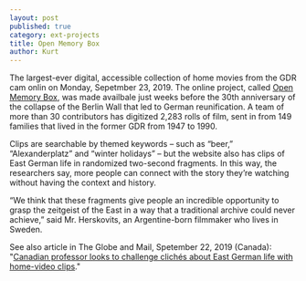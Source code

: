 ```yaml
---
layout: post
published: true
category: ext-projects
title: Open Memory Box
author: Kurt
---
```



The largest-ever digital, accessible collection of home movies from the GDR cam onlin on Monday, Sepetmber 23, 2019. The online project, called [Open Memory Box](https://open-memory-box.de), was made availbale just weeks before the 30th anniversary of the collapse of the Berlin Wall that led to German reunification. A team of more than 30 contributors has digitized 2,283 rolls of film, sent in from 149 families that lived in the former GDR from 1947 to 1990.

Clips are searchable by themed keywords – such as “beer,” “Alexanderplatz” and “winter holidays” – but the website also has clips of East German life in randomized two-second fragments. In this way, the researchers say, more people can connect with the story they’re watching without having the context and history.

“We think that these fragments give people an incredible opportunity to grasp the zeitgeist of the East in a way that a traditional archive could never achieve,” said Mr. Herskovits, an Argentine-born filmmaker who lives in Sweden.

See also article in The Globe and Mail, Spetember 22, 2019 (Canada): "[Canadian professor looks to challenge clichés about East German life with home-video clips](https://www.theglobeandmail.com/world/article-canadian-professor-looks-to-challenge-cliches-about-east-german-life/)."
